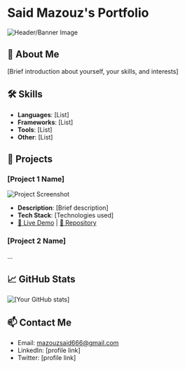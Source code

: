 # Said Mazouz's Portfolio

![Header/Banner Image](said%20co.png)

## 👋 About Me
[Brief introduction about yourself, your skills, and interests]

## 🛠️ Skills
- **Languages**: [List]
- **Frameworks**: [List]
- **Tools**: [List]
- **Other**: [List]

## 🚀 Projects

### [Project 1 Name]
![Project Screenshot](link-to-image)
- **Description**: [Brief description]
- **Tech Stack**: [Technologies used]
- [🔗 Live Demo](link) | [📁 Repository](link)

### [Project 2 Name]
...

## 📈 GitHub Stats
![[Your GitHub stats]](https://github-readme-stats.vercel.app/api?username=saidMAZOUZ&show_icons=true&theme=radical)

## 📫 Contact Me
- Email: mazouzsaid666@gmail.com
- LinkedIn: [profile link]
- Twitter: [profile link]
